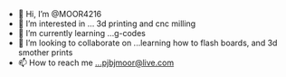 - 👋 Hi, I’m @MOOR4216
- 👀 I’m interested in ... 3d printing and cnc milling
- 🌱 I’m currently learning ...g-codes
- 💞️ I’m looking to collaborate on ...learning how to flash boards, and 3d smother prints
- 📫 How to reach me ...pjbjmoor@live.com

<!---
MOOR4216/MOOR4216 is a ✨ special ✨ repository because its `README.md` (this file) appears on your GitHub profile.
You can click the Preview link to take a look at your changes.
--->

